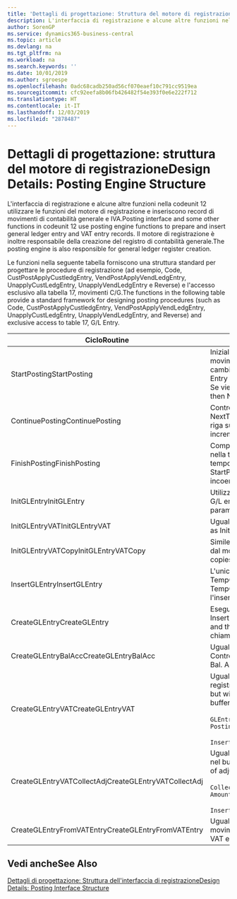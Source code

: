 ```yaml
---
title: 'Dettagli di progettazione: Struttura del motore di registrazione | Microsoft Docs'
description: L'interfaccia di registrazione e alcune altre funzioni nella codeunit 12 utilizzare le funzioni del motore di registrazione e inseriscono record di movimenti di contabilità generale e IVA. Il motore di registrazione è inoltre responsabile della creazione del registro di contabilità generale.
author: SorenGP
ms.service: dynamics365-business-central
ms.topic: article
ms.devlang: na
ms.tgt_pltfrm: na
ms.workload: na
ms.search.keywords: ''
ms.date: 10/01/2019
ms.author: sgroespe
ms.openlocfilehash: 0adc68cadb250ad56cf070eaef10c791cc9519ea
ms.sourcegitcommit: cfc92eefa8b06fb426482f54e393f0e6e222f712
ms.translationtype: HT
ms.contentlocale: it-IT
ms.lasthandoff: 12/03/2019
ms.locfileid: "2878487"
---
```

# <a name="design-details-posting-engine-structure"></a><span data-ttu-id="fcfc4-104">Dettagli di progettazione: struttura del motore di registrazione</span><span class="sxs-lookup"><span data-stu-id="fcfc4-104">Design Details: Posting Engine Structure</span></span>
<span data-ttu-id="fcfc4-105">L'interfaccia di registrazione e alcune altre funzioni nella codeunit 12 utilizzare le funzioni del motore di registrazione e inseriscono record di movimenti di contabilità generale e IVA.</span><span class="sxs-lookup"><span data-stu-id="fcfc4-105">Posting interface and some other functions in codeunit 12 use posting engine functions to prepare and insert general ledger entry and VAT entry records.</span></span> <span data-ttu-id="fcfc4-106">Il motore di registrazione è inoltre responsabile della creazione del registro di contabilità generale.</span><span class="sxs-lookup"><span data-stu-id="fcfc4-106">The posting engine is also responsible for general ledger register creation.</span></span>  
  
 <span data-ttu-id="fcfc4-107">Le funzioni nella seguente tabella forniscono una struttura standard per progettare le procedure di registrazione (ad esempio, Code, CustPostApplyCustledgEntry, VendPostApplyVendLedgEntry, UnapplyCustLedgEntry, UnapplyVendLedgEntry e Reverse) e l'accesso esclusivo alla tabella 17, movimenti C/G.</span><span class="sxs-lookup"><span data-stu-id="fcfc4-107">The functions in the following table provide a standard framework for designing posting procedures (such as Code, CustPostApplyCustledgEntry, VendPostApplyVendLedgEntry, UnapplyCustLedgEntry, UnapplyVendLedgEntry, and Reverse) and exclusive access to table 17, G/L Entry.</span></span>  
  
|<span data-ttu-id="fcfc4-108">Ciclo</span><span class="sxs-lookup"><span data-stu-id="fcfc4-108">Routine</span></span>|<span data-ttu-id="fcfc4-109">Description</span><span class="sxs-lookup"><span data-stu-id="fcfc4-109">Description</span></span>|  
|-------------|---------------------------------------|  
|<span data-ttu-id="fcfc4-110">StartPosting</span><span class="sxs-lookup"><span data-stu-id="fcfc4-110">StartPosting</span></span>|<span data-ttu-id="fcfc4-111">Inizializza il buffer di registrazione TempGLEntryBuf, blocca le tabelle dei movimenti IVA e C/G e inizializza il periodo contabile, il registro C/G e il tasso di cambio.</span><span class="sxs-lookup"><span data-stu-id="fcfc4-111">Initializes posting buffer TempGLEntryBuf, locks G/L Entry and VAT Entry tables, and initializes Accounting Period, G/L Register, and Exchange Rate.</span></span> <span data-ttu-id="fcfc4-112">Se viene chiamato una sola volta, NextEntryNo è 0.</span><span class="sxs-lookup"><span data-stu-id="fcfc4-112">Should be called only once, then NextEntryNo is 0.</span></span>|  
|<span data-ttu-id="fcfc4-113">ContinuePosting</span><span class="sxs-lookup"><span data-stu-id="fcfc4-113">ContinuePosting</span></span>|<span data-ttu-id="fcfc4-114">Controlla e registra l''IVA ad esigibilità differita dell'incremento NextTransactionNo della transazione precedente e prepara la registrazione della riga successiva.</span><span class="sxs-lookup"><span data-stu-id="fcfc4-114">Checks and posts unrealized VAT for previous transaction increment NextTransactionNo and prepares post of next line.</span></span>|  
|<span data-ttu-id="fcfc4-115">FinishPosting</span><span class="sxs-lookup"><span data-stu-id="fcfc4-115">FinishPosting</span></span>|<span data-ttu-id="fcfc4-116">Completa la registrazione inserendo i movimenti di C/G dal buffer temporaneo nella tabella di database.</span><span class="sxs-lookup"><span data-stu-id="fcfc4-116">Completes posting by inserting G/L entries from temporary buffer into database table.</span></span> <span data-ttu-id="fcfc4-117">Utilizzato sempre insieme a StartPosting.</span><span class="sxs-lookup"><span data-stu-id="fcfc4-117">Always used together with StartPosting.</span></span> <span data-ttu-id="fcfc4-118">Verifica la presenza di incoerenze.</span><span class="sxs-lookup"><span data-stu-id="fcfc4-118">Checks for inconsistencies.</span></span>|  
|<span data-ttu-id="fcfc4-119">InitGLEntry</span><span class="sxs-lookup"><span data-stu-id="fcfc4-119">InitGLEntry</span></span>|<span data-ttu-id="fcfc4-120">Utilizzato per inizializzare nuovo movimento C/G per riga di</span><span class="sxs-lookup"><span data-stu-id="fcfc4-120">Used to initialize new G/L entry for Gen.</span></span> <span data-ttu-id="fcfc4-121">registrazioni generali.</span><span class="sxs-lookup"><span data-stu-id="fcfc4-121">Jnl Line.</span></span> <span data-ttu-id="fcfc4-122">Restituisce GLEntry come parametro.</span><span class="sxs-lookup"><span data-stu-id="fcfc4-122">Returns GLEntry as parameter.</span></span>|  
|<span data-ttu-id="fcfc4-123">InitGLEntryVAT</span><span class="sxs-lookup"><span data-stu-id="fcfc4-123">InitGLEntryVAT</span></span>|<span data-ttu-id="fcfc4-124">Uguale a InitGLEntry, ma assegna anche contropartita e SummarizeVAT.</span><span class="sxs-lookup"><span data-stu-id="fcfc4-124">Same as InitGLEntry, but also assigns Bal. Account No. and SummarizeVAT.</span></span>|  
|<span data-ttu-id="fcfc4-125">InitGLEntryVATCopy</span><span class="sxs-lookup"><span data-stu-id="fcfc4-125">InitGLEntryVATCopy</span></span>|<span data-ttu-id="fcfc4-126">Simile a InitGLEntryVAT, ma copia anche i dati delle categorie di registrazione dal movimento IVA prima di SummarizeVAT.</span><span class="sxs-lookup"><span data-stu-id="fcfc4-126">Similar to InitGLEntryVAT, but also copies posting groups data from VAT Entry before SummarizeVAT.</span></span>|  
|<span data-ttu-id="fcfc4-127">InsertGLEntry</span><span class="sxs-lookup"><span data-stu-id="fcfc4-127">InsertGLEntry</span></span>|<span data-ttu-id="fcfc4-128">L'unica funzione che inserisce movimenti C/G nella tabella globale di TempGLEntryBuf.</span><span class="sxs-lookup"><span data-stu-id="fcfc4-128">The only function that inserts G/L entry into global TempGLEntryBuf table.</span></span> <span data-ttu-id="fcfc4-129">Utilizzare sempre questa funzione per l'inserimento.</span><span class="sxs-lookup"><span data-stu-id="fcfc4-129">Always use this function for insert.</span></span>|  
|<span data-ttu-id="fcfc4-130">CreateGLEntry</span><span class="sxs-lookup"><span data-stu-id="fcfc4-130">CreateGLEntry</span></span>|<span data-ttu-id="fcfc4-131">Esegue un InitGLEntry, assegna Importo in valuta addiz. ed esegue InsertGLEntry.</span><span class="sxs-lookup"><span data-stu-id="fcfc4-131">Performs an InitGLEntry, assigns Additional Currency Amount, and then performs InsertGLEntry.</span></span> <span data-ttu-id="fcfc4-132">Sostituisce molte righe di codice a una singola chiamata di funzione.</span><span class="sxs-lookup"><span data-stu-id="fcfc4-132">Replaces several lines of code with a single function call.</span></span>|  
|<span data-ttu-id="fcfc4-133">CreateGLEntryBalAcc</span><span class="sxs-lookup"><span data-stu-id="fcfc4-133">CreateGLEntryBalAcc</span></span>|<span data-ttu-id="fcfc4-134">Uguale a CreateGLEntry, ma assegna anche Tipo contropartita e Contropartita.</span><span class="sxs-lookup"><span data-stu-id="fcfc4-134">Same as CreateGLEntry, but also assigns Bal. Account Type and Bal. Account No.</span></span>|  
|<span data-ttu-id="fcfc4-135">CreateGLEntryVAT</span><span class="sxs-lookup"><span data-stu-id="fcfc4-135">CreateGLEntryVAT</span></span>|<span data-ttu-id="fcfc4-136">Uguale a CreateGLEntry, ma con elaborazione addizionale delle categorie di registrazione e salvataggio nel buffer temporaneo IVA:</span><span class="sxs-lookup"><span data-stu-id="fcfc4-136">Same as CreateGLEntry, but with additional processing for posting groups and saving to temporary VAT buffer:</span></span><br /><br /> `GLEntry.CopyPostingGroupsFromDtldCVBuf(DtldCVLedgEntryBuf,GenJnlLine."Gen. Posting Type");`<br /><br /> `InsertVATEntriesFromTemp(DtldCVLedgEntryBuf,GLEntry);`|  
|<span data-ttu-id="fcfc4-137">CreateGLEntryVATCollectAdj</span><span class="sxs-lookup"><span data-stu-id="fcfc4-137">CreateGLEntryVATCollectAdj</span></span>|<span data-ttu-id="fcfc4-138">Uguale a CreateGLEntry, ma con raccolta addizionale di rettifiche e salvataggio nel buffer temporaneo IVA:</span><span class="sxs-lookup"><span data-stu-id="fcfc4-138">Same as CreateGLEntry, but with additional collection of adjustments and saving to temporary VAT buffer:</span></span><br /><br /> `CollectAdjustment(AdjAmount,GLEntry.Amount,GLEntry."Additional-Currency Amount",OriginalDateSet);`<br /><br /> `InsertVATEntriesFromTemp(DtldCVLedgEntryBuf,GLEntry);`|  
|<span data-ttu-id="fcfc4-139">CreateGLEntryFromVATEntry</span><span class="sxs-lookup"><span data-stu-id="fcfc4-139">CreateGLEntryFromVATEntry</span></span>|<span data-ttu-id="fcfc4-140">Uguale a CreateGLEntry, ma copia anche le categorie di registrazione dal movimento IVA.</span><span class="sxs-lookup"><span data-stu-id="fcfc4-140">Same as CreateGLEntry, but also copies posting groups from VAT entry.</span></span>|  
  
## <a name="see-also"></a><span data-ttu-id="fcfc4-141">Vedi anche</span><span class="sxs-lookup"><span data-stu-id="fcfc4-141">See Also</span></span>  
 [<span data-ttu-id="fcfc4-142">Dettagli di progettazione: Struttura dell'interfaccia di registrazione</span><span class="sxs-lookup"><span data-stu-id="fcfc4-142">Design Details: Posting Interface Structure</span></span>](design-details-posting-interface-structure.md)